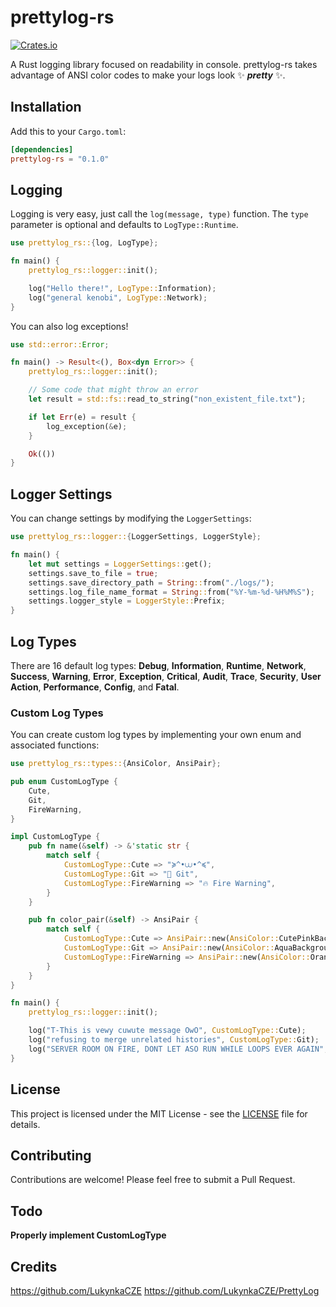 # prettylog-rs

[![Crates.io](https://img.shields.io/crates/v/prettylog-rs.svg)](https://crates.io/crates/prettylog-rs)

A Rust logging library focused on readability in console.
prettylog-rs takes advantage of ANSI color codes to make your logs look ✨ ***pretty*** ✨.

## Installation

Add this to your `Cargo.toml`:

```toml
[dependencies]
prettylog-rs = "0.1.0"
```

## Logging

Logging is very easy, just call the `log(message, type)` function. The `type` parameter is optional and defaults to `LogType::Runtime`.

```rust
use prettylog_rs::{log, LogType};

fn main() {
    prettylog_rs::logger::init();

    log("Hello there!", LogType::Information);
    log("general kenobi", LogType::Network);
}
```

You can also log exceptions!

```rust
use std::error::Error;

fn main() -> Result<(), Box<dyn Error>> {
    prettylog_rs::logger::init();

    // Some code that might throw an error
    let result = std::fs::read_to_string("non_existent_file.txt");

    if let Err(e) = result {
        log_exception(&e);
    }

    Ok(())
}
```

## Logger Settings

You can change settings by modifying the `LoggerSettings`:

```rust
use prettylog_rs::logger::{LoggerSettings, LoggerStyle};

fn main() {
    let mut settings = LoggerSettings::get();
    settings.save_to_file = true;
    settings.save_directory_path = String::from("./logs/");
    settings.log_file_name_format = String::from("%Y-%m-%d-%H%M%S");
    settings.logger_style = LoggerStyle::Prefix;
}
```

## Log Types

There are 16 default log types: **Debug**, **Information**, **Runtime**, **Network**, **Success**, **Warning**, **Error**, **Exception**, **Critical**, **Audit**, **Trace**, **Security**, **User Action**, **Performance**, **Config**, and **Fatal**.

### Custom Log Types

You can create custom log types by implementing your own enum and associated functions:

```rust
use prettylog_rs::types::{AnsiColor, AnsiPair};

pub enum CustomLogType {
    Cute,
    Git,
    FireWarning,
}

impl CustomLogType {
    pub fn name(&self) -> &'static str {
        match self {
            CustomLogType::Cute => "≽^•⩊•^≼",
            CustomLogType::Git => "🤖 Git",
            CustomLogType::FireWarning => "🔥 Fire Warning",
        }
    }

    pub fn color_pair(&self) -> AnsiPair {
        match self {
            CustomLogType::Cute => AnsiPair::new(AnsiColor::CutePinkBackground, AnsiColor::CutePink),
            CustomLogType::Git => AnsiPair::new(AnsiColor::AquaBackground, AnsiColor::Aqua),
            CustomLogType::FireWarning => AnsiPair::new(AnsiColor::OrangeBackground, AnsiColor::Orange),
        }
    }
}

fn main() {
    prettylog_rs::logger::init();

    log("T-This is vewy cuwute message OwO", CustomLogType::Cute);
    log("refusing to merge unrelated histories", CustomLogType::Git);
    log("SERVER ROOM ON FIRE, DONT LET ASO RUN WHILE LOOPS EVER AGAIN", CustomLogType::FireWarning);
}
```

## License

This project is licensed under the MIT License - see the [LICENSE](LICENSE) file for details.

## Contributing

Contributions are welcome! Please feel free to submit a Pull Request.

## Todo

**Properly implement CustomLogType**

## Credits

https://github.com/LukynkaCZE
https://github.com/LukynkaCZE/PrettyLog

